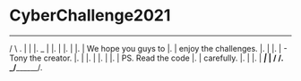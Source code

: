 # CyberChallenge2021
   ______________________________
 / \                             \.
|   |                            |.
 \_ |                            |.
    |                            |.
    |                            |.
    |   We hope you guys to      |.
    |   enjoy the challenges.    |.
    |                            |.
    |        - Tony the creator. |.
    |                            |.
    |                            |.
    |                            |.
    |  PS. Read the code         |.
    |              carefully.    |.
    |                            |.
    |   _________________________|___
    |  /                            /.
    \_/____________________________/.
